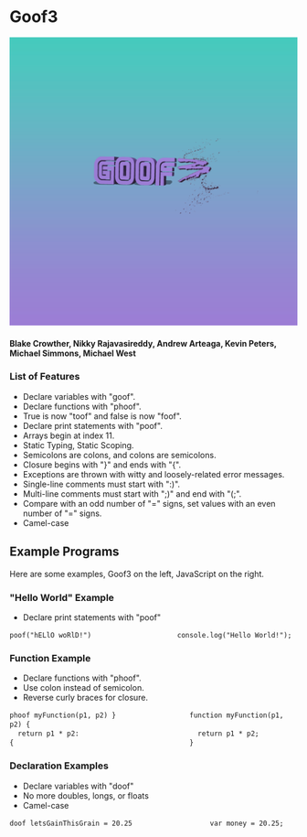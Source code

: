 # Goof3
![Logo](Goof3_Logo.png)
#### Blake Crowther, Nikky Rajavasireddy, Andrew Arteaga, Kevin Peters, Michael Simmons, Michael West

### List of Features
* Declare variables with "goof". 
* Declare functions with "phoof".
* True is now "toof" and false is now "foof".
* Declare print statements with "poof".
* Arrays begin at index 11.
* Static Typing, Static Scoping.
* Semicolons are colons, and colons are semicolons.
* Closure begins with "}" and ends with "{".
* Exceptions are thrown with witty and loosely-related error messages.
* Single-line comments must start with ":)".
* Multi-line comments must start with ";)" and end with "(;".
* Compare with an odd number of "=" signs, set values with an even number of "=" signs.
* Camel-case

## Example Programs

Here are some examples, Goof3 on the left, JavaScript on the right.

### "Hello World" Example
- Declare print statements with "poof"

```
poof("hELlO woRlD!")                     console.log("Hello World!");
```
### Function Example
- Declare functions with "phoof".
- Use colon instead of semicolon.
- Reverse curly braces for closure. 
```
phoof myFunction(p1, p2) }                  function myFunction(p1, p2) {
  return p1 * p2:                             return p1 * p2;
{                                           }
```
### Declaration Examples
- Declare variables with "doof"
- No more doubles, longs, or floats
- Camel-case

```
doof letsGainThisGrain = 20.25                   var money = 20.25;
```

